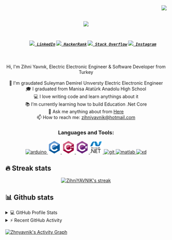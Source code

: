 <img align="right" src="https://visitor-badge.laobi.icu/badge?page_id=Zhnyavnik.Zhnyavnik">

  <h1 align="center">
    <a href="https://git.io/typing-svg">
      <img src="https://readme-typing-svg.herokuapp.com/?lines=Hello,+There!+👋;This+is+Zihni+Yavnık....;Nice+to+meet+you!&center=true&size=30">
    </a>
  </h1>

  <h5 align="center">
    <code>
      <a href="https://www.linkedin.com/in/zihni-yavnik/" title="LinkedIn Profile"><img width="22" src="https://raw.githubusercontent.com/ramazansancar/ramazansancar/main/images/linkedin.svg"> LinkedIn</a></code>
    <code><a href="https://www.hackerrank.com/zihniyavnik" title="HackerRank Profile"><img width="22" src="https://raw.githubusercontent.com/ramazansancar/ramazansancar/main/images/hackerrank.png"> HackerRank</a></code>
    <code><a href="https://stackoverflow.com/users/16420835/zihni-yavnik" title="Stack Overflow Profile"><img width="22" src="https://raw.githubusercontent.com/ramazansancar/ramazansancar/main/images/stackoverflow.svg"> Stack Overflow</a></code>
    <code><a href="https://www.instagram.com/zyavnik/" title="Instagram Profile"><img width="22" src="https://raw.githubusercontent.com/ramazansancar/ramazansancar/main/images/instagram.svg"> Instagram</a></code>
  </h5>
  <br>
  <p align="center">
    Hi, I'm Zihni Yavnık, Electric Electronic Engineer & Software Developer from Turkey
    <br>
    <br>
    🔬  I'm graudated  Suleyman Demirel Unıversty Electric Electronic Engineer
    <br>
    🎓 I graduated from Manisa Atatürk Anadolu High School
    <br>
    💻 I love writing code and learn anythings about it
    <br>
    📚 I’m currently learning how to build Education .Net Core 
    <br>
    💬 Ask me anything about from <a href="https://github.com/Zhnyavnik/Zhnyavnik/issues" title="Issues">Here</a>
    <br>
    📫 How to reach me: <a href="mailto: zihniyavnik@hotmail.com">zihniyavnik@hotmail.com</a>
  </p>
<h3 align="middle">Languages and Tools:</h3>
<p align="middle"> <a href="https://www.arduino.cc/" target="_blank"> <img src="https://cdn.worldvectorlogo.com/logos/arduino-1.svg" alt="arduino" width="40" height="40"/> </a> <a href="https://www.cprogramming.com/" target="_blank"> <img src="https://raw.githubusercontent.com/devicons/devicon/master/icons/c/c-original.svg" alt="c" width="40" height="40"/> </a> <a href="https://www.w3schools.com/cpp/" target="_blank"> <img src="https://raw.githubusercontent.com/devicons/devicon/master/icons/cplusplus/cplusplus-original.svg" alt="cplusplus" width="40" height="40"/> </a> <a href="https://www.w3schools.com/cs/" target="_blank"> <img src="https://raw.githubusercontent.com/devicons/devicon/master/icons/csharp/csharp-original.svg" alt="csharp" width="40" height="40"/> </a> <a href="https://dotnet.microsoft.com/" target="_blank"> <img src="https://raw.githubusercontent.com/devicons/devicon/master/icons/dot-net/dot-net-original-wordmark.svg" alt="dotnet" width="40" height="40"/> </a> <a href="https://git-scm.com/" target="_blank"> <img src="https://www.vectorlogo.zone/logos/git-scm/git-scm-icon.svg" alt="git" width="40" height="40"/> </a> <a href="https://www.mathworks.com/" target="_blank"> <img src="https://upload.wikimedia.org/wikipedia/commons/2/21/Matlab_Logo.png" alt="matlab" width="40" height="40"/> </a> <a href="https://www.adobe.com/products/xd.html" target="_blank"> <img src="https://cdn.worldvectorlogo.com/logos/adobe-xd.svg" alt="xd" width="40" height="40"/> </a> </p>

## 🔥 Streak stats

<!-- GitHub Readme Streak Stats - https://github.com/Zhnyavnik/github-readme-streak-stats -->
<p align="center">
  <a href="https://github.com/Zhnyavnik/github-readme-streak-stats">
    <img title="🔥 Get streak stats for your profile at git.io/streak-stats" alt="ZihniYAVNIK's streak" src="https://github-readme-streak-stats.herokuapp.com/?user=Zhnyavnik&theme=react"/>
  </a>
</p>

## 📊 Github stats

<!-- https://github.com/anuraghazra/github-readme-stats -->
<details> 
  <summary>💻 GitHub Profile Stats</summary>
  <br/>
    <a href="https://github.com/anuraghazra/github-readme-stats"><img alt="Zhnyavnik's Github Stats" src="https://denvercoder1-github-readme-stats.vercel.app/api/?username=Zhnyavnik&show_icons=true&count_private=true&theme=react&hide_border=true&bg_color=1F222E&title_color=F85D7F&icon_color=F8D866" height="170px"/> </a>  
  <a href="https://github.com/anuraghazra/github-readme-stats"><img alt="Zhnyavnik's Top Languages" src="https://github-readme-stats.vercel.app/api/top-langs/?username=Zhnyavnik&langs_count=8&layout=compact&theme=react&hide_border=true&bg_color=1F222E&title_color=F85D7F&icon_color=F8D866" height="170px"width="1000"/> </a>
  <br/>
</details>


<!-- https://github.com/jamesgeorge007/github-activity-readme -->
<details>
  <summary>⚡ Recent GitHub Activity</summary>
  <br/>

  
<!--START_SECTION:activity-->
1. 🎉 Merged PR [#7](https://github.com/DenverCoder1/godel-program-converter/pull/7) in [DenverCoder1/godel-program-converter](https://github.com/Zhnyavnik/godel-program-converter)
2. 💪 Opened PR [#7](https://github.com/DenverCoder1/godel-program-converter/pull/7) in [DenverCoder1/godel-program-converter](https://github.com/Zhnyavnik/godel-program-converter)
3. 🎉 Merged PR [#6](https://github.com/DenverCoder1/godel-program-converter/pull/6) in [DenverCoder1/godel-program-converter](https://github.com/Zhnyavnik/godel-program-converter)
4. 💪 Opened PR [#6](https://github.com/DenverCoder1/godel-program-converter/pull/6) in [DenverCoder1/godel-program-converter](https://github.com/Zhnyavnik/godel-program-converter)
5. 🎉 Merged PR [#5](https://github.com/DenverCoder1/godel-program-converter/pull/5) in [DenverCoder1/godel-program-converter](https://github.com/Zhnyavnik/godel-program-converter)
<!--END_SECTION:activity-->
</details>

<!-- https://github.com/ashutosh00710/github-readme-activity-graph -->
<a href="https://github.com/ashutosh00710/github-readme-activity-graph"><img alt="Zhnyavnik's Activity Graph" src="https://activity-graph.herokuapp.com/graph?username=Zhnyavnik&bg_color=1F222E&color=F8D866&line=F85D7F&point=FFFFFF&hide_border=true" /></a>
